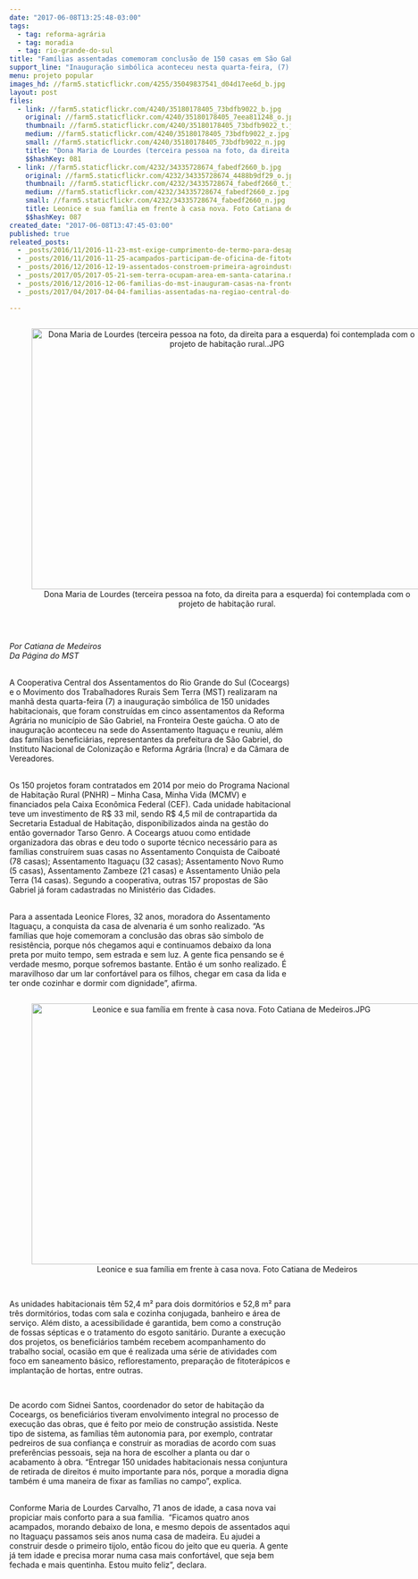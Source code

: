 ```yaml
---
date: "2017-06-08T13:25:48-03:00"
tags:
  - tag: reforma-agrária
  - tag: moradia
  - tag: rio-grande-do-sul
title: "Famílias assentadas comemoram conclusão de 150 casas em São Gabriel, no Rio Grande do Sul\n\n"
support_line: "Inauguração simbólica aconteceu nesta quarta-feira, (7) no Assentamento Itaguaçu\n\n"
menu: projeto popular
images_hd: //farm5.staticflickr.com/4255/35049837541_d04d17ee6d_b.jpg
layout: post
files:
  - link: //farm5.staticflickr.com/4240/35180178405_73bdfb9022_b.jpg
    original: //farm5.staticflickr.com/4240/35180178405_7eea811248_o.jpg
    thumbnail: //farm5.staticflickr.com/4240/35180178405_73bdfb9022_t.jpg
    medium: //farm5.staticflickr.com/4240/35180178405_73bdfb9022_z.jpg
    small: //farm5.staticflickr.com/4240/35180178405_73bdfb9022_n.jpg
    title: "Dona Maria de Lourdes (terceira pessoa na foto, da direita para a esquerda) foi contemplada com o projeto de habitação rural..JPG"
    $$hashKey: 081
  - link: //farm5.staticflickr.com/4232/34335728674_fabedf2660_b.jpg
    original: //farm5.staticflickr.com/4232/34335728674_4488b9df29_o.jpg
    thumbnail: //farm5.staticflickr.com/4232/34335728674_fabedf2660_t.jpg
    medium: //farm5.staticflickr.com/4232/34335728674_fabedf2660_z.jpg
    small: //farm5.staticflickr.com/4232/34335728674_fabedf2660_n.jpg
    title: Leonice e sua família em frente à casa nova. Foto Catiana de Medeiros.JPG
    $$hashKey: 087
created_date: "2017-06-08T13:47:45-03:00"
published: true
releated_posts:
  - _posts/2016/11/2016-11-23-mst-exige-cumprimento-de-termo-para-desapropriacao-de-area-da-ceee-no-rs.md
  - _posts/2016/11/2016-11-25-acampados-participam-de-oficina-de-fitoterapicos-e-producao-de-alimentos-saudaveis.md
  - _posts/2016/12/2016-12-19-assentados-constroem-primeira-agroindustria-legalizada-no-rio-grande-do-sul.md
  - _posts/2017/05/2017-05-21-sem-terra-ocupam-area-em-santa-catarina.md
  - _posts/2016/12/2016-12-06-familias-do-mst-inauguram-casas-na-fronteira-oeste-do-rs.md
  - _posts/2017/04/2017-04-04-familias-assentadas-na-regiao-central-do-rs-conquistam-sonho-da-moradia-digna.md

---
```

<div style="text-align:center">
<figure class="image" style="display:inline-block"><img alt="Dona Maria de Lourdes (terceira pessoa na foto, da direita para a esquerda) foi contemplada com o projeto de habitação rural..JPG" height="467" src="//farm5.staticflickr.com/4240/35180178405_73bdfb9022_b.jpg" width="700" />
<figcaption>Dona Maria de Lourdes (terceira pessoa na foto, da direita para a esquerda) foi contemplada com o projeto de habitação rural.</figcaption>
</figure>
</div>

<p>&nbsp;</p>

<p><em>Por Catiana de Medeiros&nbsp;<br />
Da P&aacute;gina do MST</em></p>

<p><br />
A Cooperativa Central dos Assentamentos do Rio Grande do Sul (Coceargs) e o Movimento dos Trabalhadores Rurais Sem Terra (MST) realizaram na manh&atilde; desta quarta-feira (7) a inaugura&ccedil;&atilde;o simb&oacute;lica de 150 unidades habitacionais, que foram constru&iacute;das em cinco assentamentos da Reforma Agr&aacute;ria no munic&iacute;pio de S&atilde;o Gabriel, na Fronteira Oeste ga&uacute;cha. O ato de inaugura&ccedil;&atilde;o aconteceu na sede do Assentamento Itagua&ccedil;u e reuniu, al&eacute;m das fam&iacute;lias benefici&aacute;rias, representantes da prefeitura de S&atilde;o Gabriel, do Instituto Nacional de Coloniza&ccedil;&atilde;o e Reforma Agr&aacute;ria (Incra) e da C&acirc;mara de Vereadores.</p>

<p><br />
Os 150 projetos foram contratados em 2014 por meio do Programa Nacional de Habita&ccedil;&atilde;o Rural (PNHR) &ndash; Minha Casa, Minha Vida (MCMV) e financiados pela Caixa Econ&ocirc;mica Federal (CEF). Cada unidade habitacional teve um investimento de R$ 33 mil, sendo R$ 4,5 mil de contrapartida da Secretaria Estadual de Habita&ccedil;&atilde;o, disponibilizados ainda na gest&atilde;o do ent&atilde;o governador Tarso Genro. A Coceargs atuou como entidade organizadora das obras e deu todo o suporte t&eacute;cnico necess&aacute;rio para as fam&iacute;lias constru&iacute;rem suas casas no Assentamento Conquista de Caiboat&eacute; (78 casas); Assentamento Itagua&ccedil;u (32 casas); Assentamento Novo Rumo (5 casas), Assentamento Zambeze (21 casas) e Assentamento Uni&atilde;o pela Terra (14 casas). Segundo a cooperativa, outras 157 propostas de S&atilde;o Gabriel j&aacute; foram cadastradas no Minist&eacute;rio das Cidades.</p>

<p><br />
Para a assentada Leonice Flores, 32 anos, moradora do Assentamento Itagua&ccedil;u, a conquista da casa de alvenaria &eacute; um sonho realizado. &ldquo;As fam&iacute;lias que hoje comemoram a conclus&atilde;o das obras s&atilde;o s&iacute;mbolo de resist&ecirc;ncia, porque n&oacute;s chegamos aqui e continuamos debaixo da lona preta por muito tempo, sem estrada e sem luz. A gente fica pensando se &eacute; verdade mesmo, porque sofremos bastante. Ent&atilde;o &eacute; um sonho realizado. &Eacute; maravilhoso dar um lar confort&aacute;vel para os filhos, chegar em casa da lida e ter onde cozinhar e dormir com dignidade&rdquo;, afirma.</p>

<div style="text-align:center">
<figure class="image" style="display:inline-block"><img alt="Leonice e sua família em frente à casa nova. Foto Catiana de Medeiros.JPG" height="467" src="//farm5.staticflickr.com/4255/35049837541_d04d17ee6d_b.jpg" width="700" />
<figcaption>Leonice e sua família em frente à casa nova. Foto Catiana de Medeiros</figcaption>
</figure>
</div>

<p><br />
As unidades habitacionais t&ecirc;m 52,4 m&sup2; para dois dormit&oacute;rios e 52,8 m&sup2; para tr&ecirc;s dormit&oacute;rios, todas com sala e cozinha conjugada, banheiro e &aacute;rea de servi&ccedil;o. Al&eacute;m disto, a acessibilidade &eacute; garantida, bem como a constru&ccedil;&atilde;o de fossas s&eacute;pticas e o tratamento do esgoto sanit&aacute;rio. Durante a execu&ccedil;&atilde;o dos projetos, os benefici&aacute;rios tamb&eacute;m recebem acompanhamento do trabalho social, ocasi&atilde;o em que &eacute; realizada uma s&eacute;rie de atividades com foco em saneamento b&aacute;sico, reflorestamento, prepara&ccedil;&atilde;o de fitoter&aacute;picos e implanta&ccedil;&atilde;o de hortas, entre outras.</p>

<p>&nbsp;</p>

<p>De acordo com Sidnei Santos, coordenador do setor de habita&ccedil;&atilde;o da Coceargs, os benefici&aacute;rios tiveram envolvimento integral no processo de execu&ccedil;&atilde;o das obras, que &eacute; feito por meio de constru&ccedil;&atilde;o assistida. Neste tipo de sistema, as fam&iacute;lias t&ecirc;m autonomia para, por exemplo, contratar pedreiros de sua confian&ccedil;a e construir as moradias de acordo com suas prefer&ecirc;ncias pessoais, seja na hora de escolher a planta ou dar o acabamento &agrave; obra. &ldquo;Entregar 150 unidades habitacionais nessa conjuntura de retirada de direitos &eacute; muito importante para n&oacute;s, porque a moradia digna tamb&eacute;m &eacute; uma maneira de fixar as fam&iacute;lias no campo&rdquo;, explica.</p>

<p><br />
Conforme Maria de Lourdes Carvalho, 71 anos de idade, a casa nova vai propiciar mais conforto para a sua fam&iacute;lia. &nbsp;&ldquo;Ficamos quatro anos acampados, morando debaixo de lona, e mesmo depois de assentados aqui no Itagua&ccedil;u passamos seis anos numa casa de madeira. Eu ajudei a construir desde o primeiro tijolo, ent&atilde;o ficou do jeito que eu queria. A gente j&aacute; tem idade e precisa morar numa casa mais confort&aacute;vel, que seja bem fechada e mais quentinha. Estou muito feliz&rdquo;, declara.</p>
